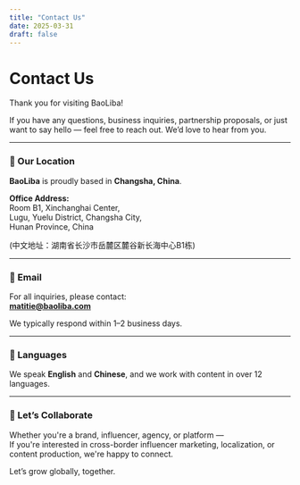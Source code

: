 ```yaml
---
title: "Contact Us"
date: 2025-03-31
draft: false
---
```


# Contact Us

Thank you for visiting BaoLiba!

If you have any questions, business inquiries, partnership proposals, or just want to say hello — feel free to reach out. We’d love to hear from you.

---

### 📍 Our Location  
**BaoLiba** is proudly based in **Changsha, China**.

**Office Address:**  
Room B1, Xinchanghai Center,  
Lugu, Yuelu District, Changsha City,  
Hunan Province, China

(中文地址：湖南省长沙市岳麓区麓谷新长海中心B1栋)

---

### 📧 Email  
For all inquiries, please contact:  
**matitie@baoliba.com**

We typically respond within 1–2 business days.

---

### 💬 Languages  
We speak **English** and **Chinese**, and we work with content in over 12 languages.

---

### 📢 Let’s Collaborate  
Whether you're a brand, influencer, agency, or platform —  
If you're interested in cross-border influencer marketing, localization, or content production, we're happy to connect.

Let’s grow globally, together.
